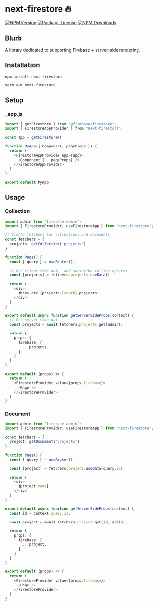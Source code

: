 # next-firestore 🔥

<p>
<a href="https://www.npmjs.com/next-firestore"><img src="https://img.shields.io/npm/v/next-firestore.svg" alt="NPM Version" /></a>
<a href="https://www.npmjs.com/next-firestore"><img src="https://img.shields.io/npm/l/next-firestore.svg" alt="Package License" /></a>
<a href="https://www.npmjs.com/next-firestore"><img src="https://img.shields.io/npm/dm/next-firestore.svg" alt="NPM Downloads" /></a>
</p>

## Blurb

A library dedicated to supporting Firebase + server-side rendering.

## Installation

```shell
npm install next-firestore
```

```shell
yarn add next-firestore
```

## Setup

### _app.js
```typescript jsx
import { getFirestore } from "@firebase/firestore";
import { FirestoreAppProvider } from "next-firestore";

const app = getFirestore()

function MyApp({ Component, pageProps }) {
  return (
    <FirestoreAppProvider app={app}>
      <Component {...pageProps} />
    </FirestoreAppProvider>
  )
}

export default MyApp
```

## Usage

### Collection

```typescript jsx
import admin from 'firebase-admin';
import { FirestoreProvider, useFirestoreApp } from 'next-firestore';

// Create fetchers for collections and documents
const fetchers = {
  projects: getCollection('projects')
}

function Page() {
  const { query } = useRouter();

  // Get client side data, and subscribe to live updates
  const [projects] = fetchers.projects.useData()

  return (
    <div>
      There are {projects.length} projects!
    </div>
  )
}

export default async function getServerSideProps(context) {
  // Get server side data
  const projects = await fetchers.projects.get(admin);

  return {
    props: {
      firebase: {
        ...projects
      }
    }
  }
}

export default (props) => {
  return (
    <FirestoreProvider value={props.firebase}>
      <Page />
    </FirestoreProvider>
  )
}
```

### Document

```typescript jsx
import admin from 'firebase-admin';
import { FirestoreProvider, useFirestoreApp } from 'next-firestore';

const fetchers = {
  project: getDocument('projects')
}

function Page() {
  const { query } = useRouter();

  const [project] = fetchers.project.useData(query.id)

  return (
    <div>
      {project.name}
    </div>
  )
}

export default async function getServerSideProps(context) {
  const id = context.query.id;

  const project = await fetchers.project.get(id, admin);

  return {
    props: {
      firebase: {
        ...project,
      }
    }
  }
}

export default (props) => {
  return (
    <FirestoreProvider value={props.firebase}>
      <Page />
    </FirestoreProvider>
  )
}
```
